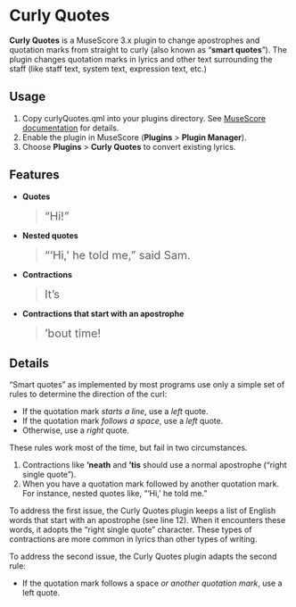 # Curly Quotes
**Curly Quotes** is a MuseScore 3.x plugin to change apostrophes and quotation marks from straight to curly (also known as “**smart quotes**”). The plugin changes quotation marks in lyrics and other text surrounding the staff (like staff text, system text, expression text, etc.)

## Usage
1. Copy curlyQuotes.qml into your plugins directory. See [MuseScore documentation](https://musescore.org/en/handbook/3/plugins#installation) for details.
2. Enable the plugin in MuseScore (**Plugins** > **Plugin Manager**).
3. Choose **Plugins** > **Curly Quotes** to convert existing lyrics. 

## Features

* **Quotes**
  > <big><big>“Hi!”</big></big>

* **Nested quotes**
  > <big><big>“‘Hi,’ he told me,” said Sam.</big></big>

* **Contractions**
  > <big><big>It’s</big></big>

* **Contractions that start with an apostrophe**
  > <big><big>’bout time!</big></big>

## Details
“Smart quotes” as implemented by most programs use only a simple set of rules to determine the direction of the curl:
* If the quotation mark _starts a line_, use a _left_ quote. 
* If the quotation mark _follows a space_, use a _left_ quote.
* Otherwise, use a _right_ quote.

These rules work most of the time, but fail in two circumstances.

1. Contractions like **’neath** and **’tis** should use a normal apostrophe (“right single quote”). 
2. When you have a quotation mark followed by another quotation mark. For instance, nested quotes like, “‘Hi,’ he told me.”

To address the first issue, the Curly Quotes plugin keeps a list of English words that start with an apostrophe (see line 12). When it encounters these words, it adopts the “right single quote” character. These types of contractions are more common in lyrics than other types of writing. 

To address the second issue, the Curly Quotes plugin adapts the second rule: 
* If the quotation mark follows a space _or another quotation mark_, use a left quote. 

